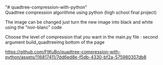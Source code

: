 "# quadtree-compression-with-python"  
Quadtree compression algorithme using python (high school final project)

The image can be changed just turn the new image into black and white using the "noir-blanc" code

Choose the level of compression that you want in the main.py file : second argument build_quadtreeimg bottom of the page


https://github.com/FtKuBo/quadtree-compression-with-python/assets/116817411/7dd6ed8e-f5db-4330-bf2a-575980357db8
